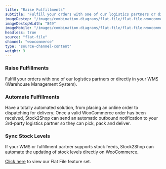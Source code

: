 ```yaml
---
title: "Raise Fulfillments"
subtitle: "Fulfill your orders with one of our logistics partners or directly in your WMS (Warehouse Management System)."
imageDestop: "/images/combination-diagrams/flat-file/flat-file-woocommerce-fulfillment.svg"
imageDestopWidth: "849"
imageMobile: "/images/combination-diagrams/flat-file/flat-file-woocommerce-fulfillment.svg"
headless: true
source: "flat-file"
channel: "woocommerce"
type: "source-channel-content"
weight: 3
---
```


### Raise Fulfillments
Fulfill your orders with one of our logistics partners or directly in your WMS (Warehouse Management System).

### Automate Fulfillments
Have a totally automated solution, from placing an online order to dispatching for delivery. Once a valid WooCommerce order has been received, Stock2Shop can send an automatic outbound notification to your 3rd-party logistics partner so they can pick, pack and deliver.

### Sync Stock Levels
If your WMS or fulfillment partner supports stock feeds, Stock2Shop can automate the updating of stock levels directly on WooCommerce.

[Click here](/help/features/flat-file/ "Flat File Features") to view our Flat File feature set.